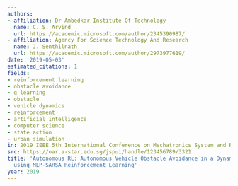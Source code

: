 ```yaml
---
authors:
- affiliation: Dr Ambedkar Institute Of Technology
  name: C. S. Arvind
  url: https://academic.microsoft.com/author/2345390987/
- affiliation: Agency For Science Technology And Research
  name: J. Senthilnath
  url: https://academic.microsoft.com/author/2973977619/
date: '2019-05-03'
estimated_citations: 1
fields:
- reinforcement learning
- obstacle avoidance
- q learning
- obstacle
- vehicle dynamics
- reinforcement
- artificial intelligence
- computer science
- state action
- urban simulation
in: 2019 IEEE 5th International Conference on Mechatronics System and Robots (ICMSR)
src: https://oar.a-star.edu.sg/jspui/handle/123456789/3321
title: 'Autonomous RL: Autonomous Vehicle Obstacle Avoidance in a Dynamic Environment
  using MLP-SARSA Reinforcement Learning'
year: 2019
---
```

